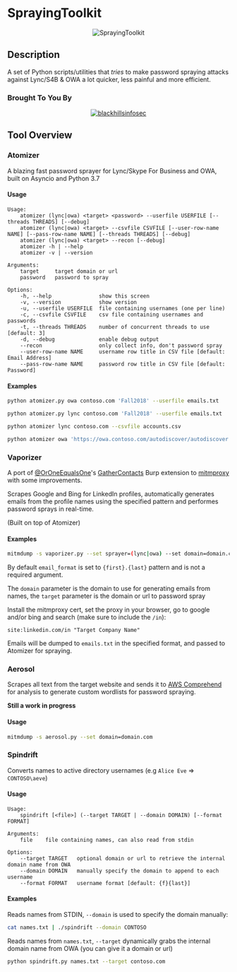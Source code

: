 # SprayingToolkit

<p align="center">
  <img src="http://38.media.tumblr.com/79d7e2a376cb96fb581b3453070f6229/tumblr_ns5suorqYu1szok8ro1_500.gif" alt="SprayingToolkit"/>
</p>


## Description

A set of Python scripts/utilities that *tries* to make password spraying attacks against Lync/S4B & OWA a lot quicker, less painful and more efficient.

### Brought To You By

<p align="center">
  <a href="https://www.blackhillsinfosec.com/">
    <img src="https://www.blackhillsinfosec.com/wp-content/uploads/2016/03/BHIS-logo-L-300x300.png" alt="blackhillsinfosec"/>
  </a>
</p>

## Tool Overview

### Atomizer

A blazing fast password sprayer for Lync/Skype For Business and OWA, built on Asyncio and Python 3.7

#### Usage
```
Usage:
    atomizer (lync|owa) <target> <password> --userfile USERFILE [--threads THREADS] [--debug]
    atomizer (lync|owa) <target> --csvfile CSVFILE [--user-row-name NAME] [--pass-row-name NAME] [--threads THREADS] [--debug]
    atomizer (lync|owa) <target> --recon [--debug]
    atomizer -h | --help
    atomizer -v | --version

Arguments:
    target     target domain or url
    password   password to spray

Options:
    -h, --help               show this screen
    -v, --version            show version
    -u, --userfile USERFILE  file containing usernames (one per line)
    -c, --csvfile CSVFILE    csv file containing usernames and passwords
    -t, --threads THREADS    number of concurrent threads to use [default: 3]
    -d, --debug              enable debug output
    --recon                  only collect info, don't password spray
    --user-row-name NAME     username row title in CSV file [default: Email Address]
    --pass-row-name NAME     password row title in CSV file [default: Password]
```

#### Examples

```bash
python atomizer.py owa contoso.com 'Fall2018' --userfile emails.txt
```

```bash
python atomizer.py lync contoso.com 'Fall2018' --userfile emails.txt
```

```bash
python atomizer lync contoso.com --csvfile accounts.csv
```

```bash
python atomizer owa 'https://owa.contoso.com/autodiscover/autodiscover.xml' --recon
```

### Vaporizer

A port of [@OrOneEqualsOne](https://twitter.com/OrOneEqualsOne)'s [GatherContacts](https://github.com/clr2of8/GatherContacts) Burp extension to [mitmproxy](https://mitmproxy.org/) with some improvements.

Scrapes Google and Bing for LinkedIn profiles, automatically generates emails from the profile names using the specified pattern and performes password sprays in real-time.

(Built on top of Atomizer)

#### Examples

```bash
mitmdump -s vaporizer.py --set sprayer=(lync|owa) --set domain=domain.com --set target=<domain or url to spray> --set password=password --set email_format='{f}.{last}'
```

By default `email_format` is set to `{first}.{last}` pattern and is not a required argument.

The `domain` parameter is the domain to use for generating emails from names, the `target` parameter is the domain or url to password spray

Install the mitmproxy cert, set the proxy in your browser, go to google and/or bing and search (make sure to include the `/in`):

`site:linkedin.com/in "Target Company Name"`

Emails will be dumped to `emails.txt` in the specified format, and passed to Atomizer for spraying.


### Aerosol

Scrapes all text from the target website and sends it to [AWS Comprehend](https://aws.amazon.com/comprehend/) for analysis to generate custom wordlists for password spraying.

**Still a work in progress**

#### Usage

```bash
mitmdump -s aerosol.py --set domain=domain.com
```

### Spindrift

Converts names to active directory usernames (e.g `Alice Eve` => `CONTOSO\aeve`)

#### Usage

```
Usage:
    spindrift [<file>] (--target TARGET | --domain DOMAIN) [--format FORMAT]

Arguments:
    file    file containing names, can also read from stdin

Options:
    --target TARGET   optional domain or url to retrieve the internal domain name from OWA
    --domain DOMAIN   manually specify the domain to append to each username
    --format FORMAT   username format [default: {f}{last}]
```

#### Examples

Reads names from STDIN, `--domain` is used to specify the domain manually:

```bash
cat names.txt | ./spindrift --domain CONTOSO
```

Reads names from `names.txt`, `--target` dynamically grabs the internal domain name from OWA (you can give it a domain or url)

```bash
python spindrift.py names.txt --target contoso.com
```
